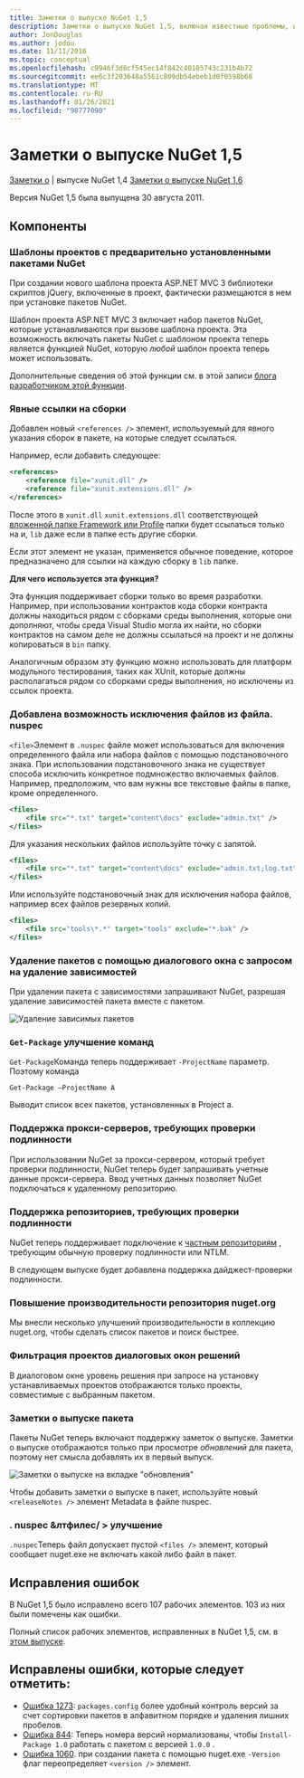 ```yaml
---
title: Заметки о выпуске NuGet 1,5
description: Заметки о выпуске NuGet 1,5, включая известные проблемы, исправления ошибок, добавленные функции и DCR.
author: JonDouglas
ms.author: jodou
ms.date: 11/11/2016
ms.topic: conceptual
ms.openlocfilehash: c9946f3d8cf545ec14f842c40105743c231b4b72
ms.sourcegitcommit: ee6c3f203648a5561c809db54ebeb1d0f0598b68
ms.translationtype: MT
ms.contentlocale: ru-RU
ms.lasthandoff: 01/26/2021
ms.locfileid: "98777090"
---
```

# <a name="nuget-15-release-notes"></a>Заметки о выпуске NuGet 1,5

[Заметки о](../release-notes/nuget-1.4.md)  |  выпуске NuGet 1,4 [Заметки о выпуске NuGet 1,6](../release-notes/nuget-1.6.md)

Версия NuGet 1,5 была выпущена 30 августа 2011.

## <a name="features"></a>Компоненты

### <a name="project-templates-with-preinstalled-nuget-packages"></a>Шаблоны проектов с предварительно установленными пакетами NuGet
При создании нового шаблона проекта ASP.NET MVC 3 библиотеки скриптов jQuery, включенные в проект, фактически размещаются в нем при установке пакетов NuGet.

Шаблон проекта ASP.NET MVC 3 включает набор пакетов NuGet, которые устанавливаются при вызове шаблона проекта. Эта возможность включать пакеты NuGet с шаблоном проекта теперь является функцией NuGet, которую _любой_ шаблон проекта теперь может использовать.

Дополнительные сведения об этой функции см. в этой записи [блога разработчиком этой функции](https://blogs.msdn.com/b/marcinon/archive/2011/07/08/project-templates-and-preinstalled-nuget-packages.aspx).

### <a name="explicit-assembly-references"></a>Явные ссылки на сборки

Добавлен новый `<references />` элемент, используемый для явного указания сборок в пакете, на которые следует ссылаться.

Например, если добавить следующее:

```xml
<references>
    <reference file="xunit.dll" />
    <reference file="xunit.extensions.dll" />
</references>
```

После этого в `xunit.dll` `xunit.extensions.dll` соответствующей [вложенной папке Framework или Profile](../reference/nuspec.md#explicit-assembly-references) папки будет ссылаться только на и, `lib` даже если в папке есть другие сборки.

Если этот элемент не указан, применяется обычное поведение, которое предназначено для ссылки на каждую сборку в `lib` папке.

__Для чего используется эта функция?__

Эта функция поддерживает сборки только во время разработки. Например, при использовании контрактов кода сборки контракта должны находиться рядом с сборками среды выполнения, которые они дополняют, чтобы среда Visual Studio могла их найти, но сборки контрактов на самом деле не должны ссылаться на проект и не должны копироваться в `bin` папку.

Аналогичным образом эту функцию можно использовать для платформ модульного тестирования, таких как XUnit, которые должны располагаться рядом со сборками среды выполнения, но исключены из ссылок проекта.

### <a name="added-ability-to-exclude-files-in-the-nuspec"></a>Добавлена возможность исключения файлов из файла. nuspec
`<file>`Элемент в `.nuspec` файле может использоваться для включения определенного файла или набора файлов с помощью подстановочного знака. При использовании подстановочного знака не существует способа исключить конкретное подмножество включаемых файлов. Например, предположим, что вам нужны все текстовые файлы в папке, кроме определенного.

```xml
<files>
    <file src="*.txt" target="content\docs" exclude="admin.txt" />
</files>
```

Для указания нескольких файлов используйте точку с запятой.

```xml
<files>
    <file src="*.txt" target="content\docs" exclude="admin.txt;log.txt" />
</files>
```

Или используйте подстановочный знак для исключения набора файлов, например всех файлов резервных копий.

```xml
<files>
    <file src="tools\*.*" target="tools" exclude="*.bak" />
</files>
```

### <a name="removing-packages-using-the-dialog-prompts-to-remove-dependencies"></a>Удаление пакетов с помощью диалогового окна с запросом на удаление зависимостей
При удалении пакета с зависимостями запрашивают NuGet, разрешая удаление зависимостей пакета вместе с пакетом.

![Удаление зависимых пакетов](./media/remove-dependent-packages.png)


### <a name="get-package-command-improvement"></a>`Get-Package` улучшение команд
`Get-Package`Команда теперь поддерживает `-ProjectName` параметр. Поэтому команда

```
Get-Package –ProjectName A
```

Выводит список всех пакетов, установленных в Project а.

### <a name="support-for-proxies-that-require-authentication"></a>Поддержка прокси-серверов, требующих проверки подлинности
При использовании NuGet за прокси-сервером, который требует проверки подлинности, NuGet теперь будет запрашивать учетные данные прокси-сервера. Ввод учетных данных позволяет NuGet подключаться к удаленному репозиторию.

### <a name="support-for-repositories-that-require-authentication"></a>Поддержка репозиториев, требующих проверки подлинности
NuGet теперь поддерживает подключение к [частным репозиториям](../hosting-packages/local-feeds.md) , требующим обычную проверку подлинности или NTLM.

В следующем выпуске будет добавлена поддержка дайджест-проверки подлинности.

### <a name="performance-improvements-to-the-nugetorg-repository"></a>Повышение производительности репозитория nuget.org
Мы внесли несколько улучшений производительности в коллекцию nuget.org, чтобы сделать список пакетов и поиск быстрее.

### <a name="solution-dialog-project-filtering"></a>Фильтрация проектов диалоговых окон решений
В диалоговом окне уровень решения при запросе на установку устанавливаемых проектов отображаются только проекты, совместимые с выбранным пакетом.

### <a name="package-release-notes"></a>Заметки о выпуске пакета
Пакеты NuGet теперь включают поддержку заметок о выпуске. Заметки о выпуске отображаются только при просмотре _обновлений_ для пакета, поэтому нет смысла добавлять их в первый выпуск.

![Заметки о выпуске на вкладке "обновления"](./media/manage-nuget-packages-release-notes.png)

Чтобы добавить заметки о выпуске в пакет, используйте новый `<releaseNotes />` элемент Metadata в файле nuspec.

### <a name="nuspec-ltfiles-gt-improvement"></a>. nuspec &лтфилес/ &gt; улучшение
`.nuspec`Теперь файл допускает пустой `<files />` элемент, который сообщает nuget.exe не включать какой либо файл в пакет.

## <a name="bug-fixes"></a>Исправления ошибок
В NuGet 1,5 было исправлено всего 107 рабочих элементов. 103 из них были помечены как ошибки.

Полный список рабочих элементов, исправленных в NuGet 1,5, см. в [этом выпуске](http://nuget.codeplex.com/workitem/list/advanced?keyword=&status=All&type=All&priority=All&release=NuGet%201.5&assignedTo=All&component=All&sortField=Summary&sortDirection=Descending&page=0).

## <a name="bug-fixes-worth-noting"></a>Исправлены ошибки, которые следует отметить:

* [Ошибка 1273](http://nuget.codeplex.com/workitem/1273): `packages.config` более удобный контроль версий за счет сортировки пакетов в алфавитном порядке и удаления лишних пробелов.
* [Ошибка 844](http://nuget.codeplex.com/workitem/844): Теперь номера версий нормализованы, чтобы `Install-Package 1.0` работать с пакетом с версией `1.0.0` .
* [Ошибка 1060](http://nuget.codeplex.com/workitem/1060). при создании пакета с помощью nuget.exe `-Version` флаг переопределяет `<version />` элемент.
